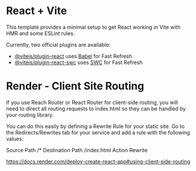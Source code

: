 # React + Vite

This template provides a minimal setup to get React working in Vite with HMR and some ESLint rules.

Currently, two official plugins are available:

- [@vitejs/plugin-react](https://github.com/vitejs/vite-plugin-react/blob/main/packages/plugin-react/README.md) uses [Babel](https://babeljs.io/) for Fast Refresh
- [@vitejs/plugin-react-swc](https://github.com/vitejs/vite-plugin-react-swc) uses [SWC](https://swc.rs/) for Fast Refresh

# Render - Client Site Routing

If you use Reach Router or React Router for client-side routing, you will need to direct all routing requests to index.html so they can be handled by your routing library.

You can do this easily by defining a Rewrite Rule for your static site. Go to the Redirects/Rewrites tab for your service and add a rule with the following values:

Source Path /\*
Destination Path /index.html
Action Rewrite

https://docs.render.com/deploy-create-react-app#using-client-side-routing
